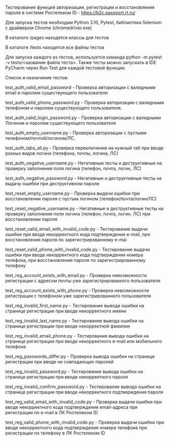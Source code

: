 Тестирование функций авторизации, регистрации и восстановления пароля в системе Ростелеком ID - https://b2c.passport.rt.ru/

Для запуска тестов необходим Python 3.10, Pytest, библиотека Selenium с драйвером Chrome (chromedriver.exe)

В каталоге /pages находятся классы для тестов

В каталоге /tests находятся все файлы тестов

Для запуска каждого из тестов, используется команда 
python -m pytest -v tests/<название файла теста>. 
Также тесты можно запускать в IDE PyCharm через Run Test для каждой тестовой функции. 


Список и назначение тестов:

test_auth_valid_email_password - Проверка авторизации с валидными email и паролем существующего пользователя

test_auth_valid_phone_password.py - Проверка авторизации с валидными телефоном и паролем существующего пользователя. 

test_auth_valid_login_password.py - Проверка авторизации с валидными Логином и паролем существующего пользователя
 
test_auth_empty_username.py - Проверка авторизации с пустыми телефоном/почтой/логином/ЛС.

test_auth_tabs_all.py - Проверка переключение на нужный таб при вводе разных видов логина (телефона, почты, логина, ЛС)

test_auth_negative_username.py - Негативные тесты и деструктивные на проверку заполнения поля логина (телефон, почта, логин, ЛС)

test_auth_negative_password.py - Негативные и деструктивные тесты на выдачу ошибки при деструктивном пароле


test_reset_empty_username.py - Проверка выдачи ошибки при восстановлении пароля с пустым логином (телефон/почта/логин/ЛС)

test_reset_negative_username.py - Негативные и деструктивные тесты на проверку заполнения поля логина (телефон, почта, логин, ЛС) при восстановлении пароля

test_reset_valid_email_with_invalid_code.py - Тестирование выдачи ошибки при вводе некорректного кода подтверждения e-mail, при восстановления пароля по зарегистрированному e-mai 

test_reset_valid_phone_with_invalid_code.py - Тестирование выдачи ошибки при вводе некорректного кода подтверждения номера телефона, при восстановления пароля по зарегистрированному телефону 


test_reg_account_exists_with_email.py - Проверка невозможности регистрации с адресом почты уже зарегистрированного пользователя

test_reg_account_exists_with_phone.py - Проверка невозможности регистрации с телефоном уже зарегистрированного пользователя

test_reg_invalid_first_name.py - Тестирование вывода ошибки  на странице регистрации при вводе некорректного имени

test_reg_invalid_last_name.py - Тестирование вывода ошибки  на странице регистрации при вводе некорректной фамилии

test_reg_invalid_email_phone.py - Тестирование вывода ошибки на странице регистрации при вводе некорректного e-mail или мобильного телефона

test_reg_passwords_differ.py - Проверка вывода ошибки на странице регистрации при вводе не совпадающих паролей

test_reg_invalid_password.py - Тестирование вывода ошибки на странице регистрации при вводе некорректного пароля

test_reg_invalid_confirm_password.py - Тестирование вывода ошибки на странице регистрации при вводе некорректного подтверждения пароля

test_reg_valid_email_with_invalid_code.py - Проверка выдачи ошибки при вводе некорректного кода подтверждения email-адреса при регистрации по e-mail в ЛК Ростелеком ID

test_reg_valid_phone_with_invalid_code.py - Проверка выдачи ошибки при вводе некорректного кода подтверждения номера телефона при регистрации по телефону в ЛК Ростелеком ID

